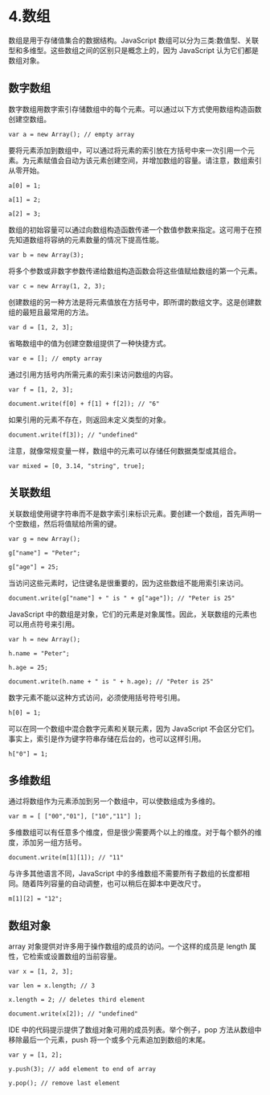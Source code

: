 # 4.数组

数组是用于存储值集合的数据结构。JavaScript 数组可以分为三类:数值型、关联型和多维型。这些数组之间的区别只是概念上的，因为 JavaScript 认为它们都是数组对象。

## 数字数组

数字数组用数字索引存储数组中的每个元素。可以通过以下方式使用数组构造函数创建空数组。

`var a = new Array(); // empty array`

要将元素添加到数组中，可以通过将元素的索引放在方括号中来一次引用一个元素。为元素赋值会自动为该元素创建空间，并增加数组的容量。请注意，数组索引从零开始。

`a[0] = 1;`

`a[1] = 2;`

`a[2] = 3;`

数组的初始容量可以通过向数组构造函数传递一个数值参数来指定。这可用于在预先知道数组将容纳的元素数量的情况下提高性能。

`var b = new Array(3);`

将多个参数或非数字参数传递给数组构造函数会将这些值赋给数组的第一个元素。

`var c = new Array(1, 2, 3);`

创建数组的另一种方法是将元素值放在方括号中，即所谓的数组文字。这是创建数组的最短且最常用的方法。

`var d = [1, 2, 3];`

省略数组中的值为创建空数组提供了一种快捷方式。

`var e = []; // empty array`

通过引用方括号内所需元素的索引来访问数组的内容。

`var f = [1, 2, 3];`

`document.write(f[0] + f[1] + f[2]); // "6"`

如果引用的元素不存在，则返回未定义类型的对象。

`document.write(f[3]); // "undefined"`

注意，就像常规变量一样，数组中的元素可以存储任何数据类型或其组合。

`var mixed = [0, 3.14, "string", true];`

## 关联数组

关联数组使用键字符串而不是数字索引来标识元素。要创建一个数组，首先声明一个空数组，然后将值赋给所需的键。

`var g = new Array();`

`g["name"] = "Peter";`

`g["age"] = 25;`

当访问这些元素时，记住键名是很重要的，因为这些数组不能用索引来访问。

`document.write(g["name"] + " is " + g["age"]); // "Peter is 25"`

JavaScript 中的数组是对象，它们的元素是对象属性。因此，关联数组的元素也可以用点符号来引用。

`var h = new Array();`

`h.name = "Peter";`

`h.age = 25;`

`document.write(h.name + " is " + h.age); // "Peter is 25"`

数字元素不能以这种方式访问，必须使用括号符号引用。

`h[0] = 1;`

可以在同一个数组中混合数字元素和关联元素，因为 JavaScript 不会区分它们。事实上，索引是作为键字符串存储在后台的，也可以这样引用。

`h["0"] = 1;`

## 多维数组

通过将数组作为元素添加到另一个数组中，可以使数组成为多维的。

`var m = [ ["00","01"], ["10","11"] ];`

多维数组可以有任意多个维度，但是很少需要两个以上的维度。对于每个额外的维度，添加另一组方括号。

`document.write(m[1][1]); // "11"`

与许多其他语言不同，JavaScript 中的多维数组不需要所有子数组的长度都相同。随着阵列容量的自动调整，也可以稍后在脚本中更改尺寸。

`m[1][2] = "12";`

## 数组对象

array 对象提供对许多用于操作数组的成员的访问。一个这样的成员是 length 属性，它检索或设置数组的当前容量。

`var x = [1, 2, 3];`

`var len = x.length; // 3`

`x.length = 2; // deletes third element`

`document.write(x[2]); // "undefined"`

IDE 中的代码提示提供了数组对象可用的成员列表。举个例子，pop 方法从数组中移除最后一个元素，push 将一个或多个元素追加到数组的末尾。

`var y = [1, 2];`

`y.push(3); // add element to end of array`

`y.pop(); // remove last element`